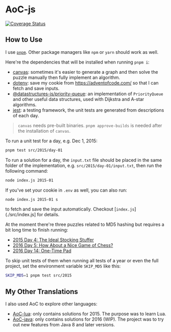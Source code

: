 # AoC-js

[![Coverage Status](https://coveralls.io/repos/github/IronBlood/AoC-js/badge.svg?branch=main)](https://coveralls.io/github/IronBlood/AoC-js?branch=main)

## How to Use

I use [`pnpm`](https://pnpm.io/). Other package managers like `npm` or `yarn` should work as well.

Here're the dependencies that will be installed when running `pnpm i`:

- [canvas](https://www.npmjs.com/package/canvas): sometimes it's easier to generate a graph and then solve the puzzle manually then fully implement an algorithm.
- [dotenv](https://www.npmjs.com/package/dotenv): save my cookie from https://adventofcode.com/ so that I can fetch and save inputs.
- [@datastructures-js/priority-queue](https://www.npmjs.com/package/@datastructures-js/priority-queue): an implementation of `PriorityQueue` and other useful data structures, used with Dijkstra and A-star algorithms.
- [jest](https://www.npmjs.com/package/jest): a testing framework, the unit tests are generated from descriptions of each day.

> `canvas` needs pre-built binaries. `pnpm approve-builds` is needed after the installation of `canvas`.

To run a unit test for a day, e.g. Dec 1, 2015:

```bash
pnpm test src/2015/day-01
```

To run a solution for a day, the `input.txt` file should be placed in the same folder of the implementation, e.g. `src/2015/day-01/input.txt`, then run the following command:

```bash
node index.js 2015-01
```

If you've set your cookie in `.env` as well, you can also run:

```bash
node index.js 2015-01 s
```

to fetch and save the input automatically. Checkout [`index.js`](./src/index.js] for details.

At the moment there're three puzzles related to MD5 hashing but requires a bit long time to finish running:

- [2015 Day 4: The Ideal Stocking Stuffer](https://adventofcode.com/2015/day/4)
- [2016 Day 5: How About a Nice Game of Chess?](https://adventofcode.com/2016/day/5)
- [2016 Day 14: One-Time Pad](https://adventofcode.com/2016/day/14)

To skip unit tests of them when running all tests of a year or even the full project, set the environment variable `SKIP_MD5` like this:

```bash
SKIP_MD5=1 pnpm test src/2015
```

## My Other Translations

I also used AoC to explore other languages:

- [AoC-lua](https://github.com/IronBlood/AoC-lua): only contains solutions for 2015. The purpose was to learn Lua.
- [AoC-java](https://github.com/IronBlood/AoC-java): only contains solutions for 2016 (WIP). The project was to try out new features from Java 8 and later versions.
